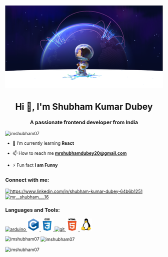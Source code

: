 ![logo](https://github.com/imshubham07/imshubham07/blob/master/Banner.png)

<h1 align="center">Hi 👋, I'm Shubham Kumar Dubey</h1>
<h3 align="center">A passionate frontend developer from India</h3>


<p align="left"> <img src="https://komarev.com/ghpvc/?username=imshubham07&label=Profile%20views&color=0e75b6&style=flat" alt="imshubham07" /> </p>

- 🌱 I’m currently learning **React**

- 📫 How to reach me **mrshubhamdubey20@gmail.com**

- ⚡ Fun fact **I am Funny**

<h3 align="left">Connect with me:</h3>
<p align="left">
<a href="https://linkedin.com/in/https://www.linkedin.com/in/shubham-kumar-dubey-64b6b1251" target="blank"><img align="center" src="https://raw.githubusercontent.com/rahuldkjain/github-profile-readme-generator/master/src/images/icons/Social/linked-in-alt.svg" alt="https://www.linkedin.com/in/shubham-kumar-dubey-64b6b1251" height="30" width="40" /></a>
<a href="https://instagram.com/heyy.shubham07" target="blank"><img align="center" src="https://raw.githubusercontent.com/rahuldkjain/github-profile-readme-generator/master/src/images/icons/Social/instagram.svg" alt="mr__shubham___16" height="30" width="40" /></a>
</p>

<h3 align="left">Languages and Tools:</h3>
<p align="left"> <a href="https://www.arduino.cc/" target="_blank" rel="noreferrer"> <img src="https://cdn.worldvectorlogo.com/logos/arduino-1.svg" alt="arduino" width="40" height="40"/> </a> <a href="https://www.cprogramming.com/" target="_blank" rel="noreferrer"> <img src="https://raw.githubusercontent.com/devicons/devicon/master/icons/c/c-original.svg" alt="c" width="40" height="40"/> </a> <a href="https://www.w3schools.com/css/" target="_blank" rel="noreferrer"> <img src="https://raw.githubusercontent.com/devicons/devicon/master/icons/css3/css3-original-wordmark.svg" alt="css3" width="40" height="40"/> </a> <a href="https://git-scm.com/" target="_blank" rel="noreferrer"> <img src="https://www.vectorlogo.zone/logos/git-scm/git-scm-icon.svg" alt="git" width="40" height="40"/> </a> <a href="https://www.w3.org/html/" target="_blank" rel="noreferrer"> <img src="https://raw.githubusercontent.com/devicons/devicon/master/icons/html5/html5-original-wordmark.svg" alt="html5" width="40" height="40"/> </a> <a href="https://www.linux.org/" target="_blank" rel="noreferrer"> <img src="https://raw.githubusercontent.com/devicons/devicon/master/icons/linux/linux-original.svg" alt="linux" width="40" height="40"/> </a> </p>

<p><img align="left" src="https://github-readme-stats.vercel.app/api/top-langs?username=imshubham07&show_icons=true&locale=en&layout=compact" alt="imshubham07" /></p>

<p>&nbsp;<img align="center" src="https://github-readme-stats.vercel.app/api?username=imshubham07&show_icons=true&locale=en" alt="imshubham07" /></p>

<p><img align="center" src="https://github-readme-streak-stats.herokuapp.com/?user=imshubham07&" alt="imshubham07" /></p>

